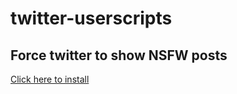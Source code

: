 # twitter-userscripts


## Force twitter to show NSFW posts

<a href="https://github.com/peach-porn/twitter-userscripts/raw/main/index.user.js" target="_blank">Click here to install</a>
